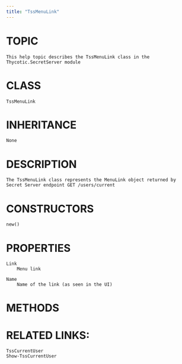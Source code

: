 ```yaml
---
title: "TssMenuLink"
---
```


# TOPIC
    This help topic describes the TssMenuLink class in the Thycotic.SecretServer module

# CLASS
    TssMenuLink

# INHERITANCE
    None

# DESCRIPTION
    The TssMenuLink class represents the MenuLink object returned by Secret Server endpoint GET /users/current

# CONSTRUCTORS
    new()

# PROPERTIES
    Link
        Menu link

    Name
        Name of the link (as seen in the UI)

# METHODS

# RELATED LINKS:
    TssCurrentUser
    Show-TssCurrentUser